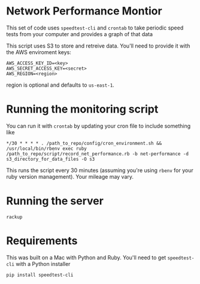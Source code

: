 # Network Performance Montior

This set of code uses `speedtest-cli` and `crontab` to take
periodic speed tests from your computer and provides a
graph of that data

This script uses S3 to store and retreive data.  You'll need to provide
it with the AWS enviroment keys:

```
AWS_ACCESS_KEY_ID=<key>
AWS_SECRET_ACCESS_KEY=<secret>
AWS_REGION=<region>
```
region is optional and defaults to `us-east-1`.

# Running the monitoring script

You can run it with `crontab` by updating your cron file to include something like

```
*/30 * * * * . /path_to_repo/config/cron_environment.sh && /usr/local/bin/rbenv exec ruby /path_to_repo/script/record_net_performance.rb -b net-performance -d s3_directory_for_data_files -O s3
```

This runs the script every 30 minutes (assuming you're using `rbenv` for your ruby version management).  Your mileage may vary.

# Running the server

`rackup`


# Requirements

This was built on a Mac with Python and Ruby.  You'll need to get
`speedtest-cli` with a Python installer

``` pip install speedtest-cli ```
